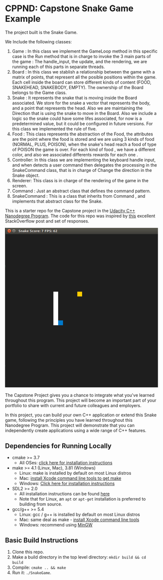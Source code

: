 # CPPND: Capstone Snake Game Example
The project built is the Snake Game.

We Include the following classes:

1. Game : In this class we implement the GameLoop method in this specific case is the Run method that is in charge to invoke the 3 main parts of the game : The handle_input, the update, and the rendering, we are running each of this parts in separate threads. 
2. Board : In this class we stablish a relationship between the game with a matrix of points, that represent all the posible positions within the game. Each cell inside the board can store different kinds of content (FOOD, SNAKEHEAD, SNAKEBODY, EMPTY). The ownership of the Board belongs to the Game class. 
3. Snake : It represents the snake that is moving inside the Board associated. We store for the snake a vector that represents the body, and a point that represents the head. Also we are maintaining the Direction that is using the snake to move in the Board. Also we include a logic so the snake could have some lifes associated, for now is a predetermined value, but it could be configured in future versions. For this class we implemented the rule of five.
4. Food : This class represents the abstraction of the Food, the attributes are the point where the food is stored and we are using 3 kinds of food (NORMAL, PLUS, POISON), when the snake's head reach a food of type of POISON the game is over. For each kind of food , we have a different color, and also we associated differents rewards for each one .
5. Controller: In this class we are implementing the keyboard handle input, and when detects a user command then delegates the processing in the SnakeCommand class, that is in charge of Change the direction in the Snake object.
6. Renderer: This class is in charge of the rendering of the game in the screen. 
7. Command : Just an abstract class that defines the command pattern.
8. SnakeCommand : This is a class that inherits from Command , and implements that abstract class for the Snake.


This is a starter repo for the Capstone project in the [Udacity C++ Nanodegree Program](https://www.udacity.com/course/c-plus-plus-nanodegree--nd213). The code for this repo was inspired by [this](https://codereview.stackexchange.com/questions/212296/snake-game-in-c-with-sdl) excellent StackOverflow post and set of responses.

<img src="snake_game.gif"/>

The Capstone Project gives you a chance to integrate what you've learned throughout this program. This project will become an important part of your portfolio to share with current and future colleagues and employers.

In this project, you can build your own C++ application or extend this Snake game, following the principles you have learned throughout this Nanodegree Program. This project will demonstrate that you can independently create applications using a wide range of C++ features.

## Dependencies for Running Locally
* cmake >= 3.7
  * All OSes: [click here for installation instructions](https://cmake.org/install/)
* make >= 4.1 (Linux, Mac), 3.81 (Windows)
  * Linux: make is installed by default on most Linux distros
  * Mac: [install Xcode command line tools to get make](https://developer.apple.com/xcode/features/)
  * Windows: [Click here for installation instructions](http://gnuwin32.sourceforge.net/packages/make.htm)
* SDL2 >= 2.0
  * All installation instructions can be found [here](https://wiki.libsdl.org/Installation)
  * Note that for Linux, an `apt` or `apt-get` installation is preferred to building from source.
* gcc/g++ >= 5.4
  * Linux: gcc / g++ is installed by default on most Linux distros
  * Mac: same deal as make - [install Xcode command line tools](https://developer.apple.com/xcode/features/)
  * Windows: recommend using [MinGW](http://www.mingw.org/)

## Basic Build Instructions

1. Clone this repo.
2. Make a build directory in the top level directory: `mkdir build && cd build`
3. Compile: `cmake .. && make`
4. Run it: `./SnakeGame`.